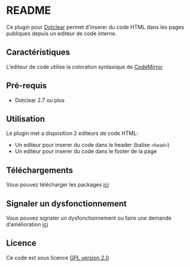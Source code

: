 # README #

Ce plugin pour [Dotclear](http://fr.dotclear.org/) permet d'inserer du code HTML dans les pages publiques depuis un editeur de code interne.

## Caractéristiques ##
L'editeur de code utilise la coloration syntaxique de [CodeMirror](http://codemirror.net/)

## Pré-requis ##
* Dotclear 2.7 ou plus

## Utilisation ##
Le plugin met a disposition 2 editeurs de code HTML:
* Un editeur pour inserer du code dans le header (balise `<head>`)
* Un editeur pour inserer du code dans le footer de la page

## Téléchargements ##
Vous pouvez télécharger les packages [ici](https://bitbucket.org/Gvx_/dcscript/downloads)

## Signaler un dysfonctionnement ##
Vous pouvez signaler un dysfonctionnement ou faire une demande d’amélioration [ici](https://bitbucket.org/Gvx_/dcscript/issues/new)

## Licence ##
Ce code est sous licence [GPL version 2.0](http://www.gnu.org/licenses/old-licenses/gpl-2.0.html)